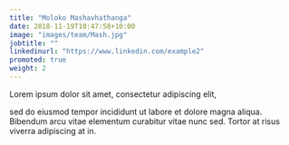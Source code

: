 ```yaml
---
title: "Moloko Mashavhathanga"
date: 2018-11-19T10:47:58+10:00
image: "images/team/Mash.jpg"
jobtitle: ""
linkedinurl: "https://www.linkedin.com/example2"
promoted: true
weight: 2
---
```


Lorem ipsum dolor sit amet, consectetur adipiscing elit,
<!--more-->

sed do eiusmod tempor incididunt ut labore et dolore magna aliqua. Bibendum arcu vitae elementum curabitur vitae nunc sed. Tortor at risus viverra adipiscing at in.

